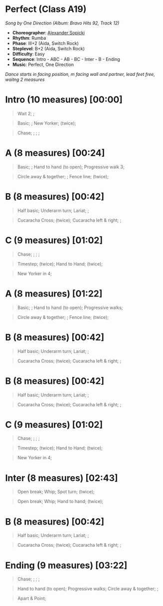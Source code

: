 # Perfect (Class A19)
*Song by One Direction (Album: Bravo Hits 92, Track 12)*

* **Choreographer**: [Alexander Sopicki](mailto:cuesheets@gmx.net "cuesheets@gmx.net")
* **Rhythm**: Rumba
* **Phase**: III+2 (Aida, Switch Rock)
* **Steplevel**: B+2 (Aida, Switch Rock)
* **Difficulty**: Easy
* **Sequence**: Intro - ABC - AB - BC - Inter - B - Ending
* **Music**: Perfect, One Direction

*Dance starts in facing position, m facing wall and partner, lead feet free, waitng 2 measures*

# Intro (10 measures) [00:00]

> Wait 2; ;

> Basic; ; New Yorker; (twice);

> Chase; ; ; ;


# A (8 measures) [00:24]

> Basic; ; Hand to hand (to open); Progressive walk 3;

> Circle away & together; ; Fence line; (twice);

# B (8 measures) [00:42]

> Half basic; Underarm turn; Lariat; ;

> Cucaracha Cross; (twice); Cucaracha left & right; ;

# C (9 measures) [01:02]

> Chase; ; ; ;

> Timestep; (twice); Hand to Hand; (twice);

> New Yorker in 4;

# A (8 measures) [01:22]

> Basic; ; Hand to hand (to open); Progressive walks;

> Circle away & together; ; Fence line; (twice);

# B (8 measures) [00:42]

> Half basic; Underarm turn; Lariat; ;

> Cucaracha Cross; (twice); Cucaracha left & right; ;

# B (8 measures) [00:42]

> Half basic; Underarm turn; Lariat; ;

> Cucaracha Cross; (twice); Cucaracha left & right; ;

# C (9 measures) [01:02]

> Chase; ; ; ;

> Timestep; (twice); Hand to Hand; (twice);

> New Yorker in 4;

# Inter (8 measures) [02:43]

> Open break; Whip; Spot turn; (twice);

> Open break; Whip; Hand to hand; (twice);

# B (8 measures) [00:42]

> Half basic; Underarm turn; Lariat; ;

> Cucaracha Cross; (twice); Cucaracha left & right; ;

# Ending (9 measures) [03:22]

> Chase; ; ; ;

> Hand to hand (to open); Progressive walks; Circle away & together; ;

> Apart & Point;
